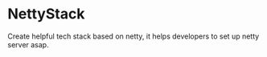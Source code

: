 # NettyStack

Create helpful tech stack based on netty, it helps developers to set up netty server asap.
